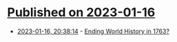 # [Published on 2023-01-16](index.md)

* [2023-01-16, 20:38:14](https://news.ycombinator.com/item?id=34405192) - [Ending World History in 1763?](https://ageofrevolutions.com/2022/12/12/ending-world-history-part-one-in1763/)
